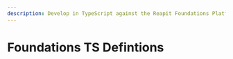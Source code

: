 ```yaml
---
description: Develop in TypeScript against the Reapit Foundations Platform with confidence
---
```


# Foundations TS Defintions

